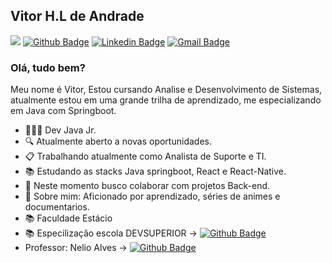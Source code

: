 ## Vitor H.L de Andrade
[<img src = "https://img.shields.io/badge/WhatsApp-25D366?style=for-the-badge&logo=whatsapp&logoColor=white">](https://api.whatsapp.com/send?phone=5581996394805&text=Ol%C3%A1,%20acessei%20seu%20WhatsLink)
[![Github Badge](https://img.shields.io/badge/-Github-000?style=flat-square&logo=Github&logoColor=white&link=https://github.com/vitorhla)](https://github.com/vitorhla)
[![Linkedin Badge](https://img.shields.io/badge/-LinkedIn-blue?style=flat-square&logo=Linkedin&logoColor=white&link=https://www.linkedin.com/in/vitor-andrade-9b6610162/)](https://www.linkedin.com/in/vitor-andrade-9b6610162/)
[![Gmail Badge](https://img.shields.io/badge/-Gmail-c14438?style=flat-square&logo=Gmail&logoColor=white&link=mailto:vitorhenriquealt@gmail.com)](mailto:vitorhenriquealt@gmail.com)

### Olá, tudo bem?
Meu nome é Vitor, Estou cursando Analise e Desenvolvimento de Sistemas, atualmente estou em uma grande trilha de aprendizado, me especializando em Java com Springboot.
- 👨🏻‍💻 Dev Java Jr.
- 🔍 Atualmente aberto a novas oportunidades.
- 📋 Trabalhando atualmente como Analista de Suporte e TI.
- 📚 Estudando as stacks Java springboot, React e React-Native.
- 📡 Neste momento busco colaborar com projetos Back-end.
- 💬 Sobre mim: Aficionado por aprendizado, séries de animes e documentarios.
- 📚 Faculdade Estácio
- 📚 Especilização escola DEVSUPERIOR  -> [![Github Badge](https://img.shields.io/badge/-Github-000?style=flat-square&logo=Github&logoColor=white&link=https://github.com/devsuperior)](https://github.com/devsuperior)
-  Professor: Nelio Alves -> [![Github Badge](https://img.shields.io/badge/-Github-000?style=flat-square&logo=Github&logoColor=white&link=https://github.com/acenelio)](https://github.com/acenelio)



